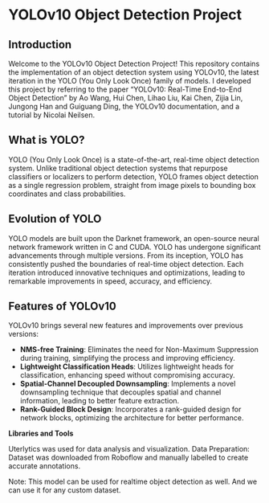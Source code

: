 # YOLOv10 Object Detection Project

## Introduction

Welcome to the YOLOv10 Object Detection Project! This repository contains the implementation of an object detection system using YOLOv10, the latest iteration in the YOLO (You Only Look Once) family of models. I developed this project by referring to the paper “YOLOv10: Real-Time End-to-End Object Detection” by Ao Wang, Hui Chen, Lihao Liu, Kai Chen, Zijia Lin, Jungong Han and Guiguang Ding, the YOLOv10 documentation, and a tutorial by Nicolai Neilsen.

## What is YOLO?

YOLO (You Only Look Once) is a state-of-the-art, real-time object detection system. Unlike traditional object detection systems that repurpose classifiers or localizers to perform detection, YOLO frames object detection as a single regression problem, straight from image pixels to bounding box coordinates and class probabilities.

## Evolution of YOLO

YOLO models are built upon the Darknet framework, an open-source neural network framework written in C and CUDA. YOLO has undergone significant advancements through multiple versions. From its inception, YOLO has consistently pushed the boundaries of real-time object detection. Each iteration introduced innovative techniques and optimizations, leading to remarkable improvements in speed, accuracy, and efficiency.

## Features of YOLOv10

YOLOv10 brings several new features and improvements over previous versions:
- **NMS-free Training**: Eliminates the need for Non-Maximum Suppression during training, simplifying the process and improving efficiency.
- **Lightweight Classification Heads**: Utilizes lightweight heads for classification, enhancing speed without compromising accuracy.
- **Spatial-Channel Decoupled Downsampling**: Implements a novel downsampling technique that decouples spatial and channel information, leading to better feature extraction.
- **Rank-Guided Block Design**: Incorporates a rank-guided design for network blocks, optimizing the architecture for better performance.

**Libraries and Tools**

Uterlytics was used for data analysis and visualization.
Data Preparation: Dataset was downloaded from Roboflow and manually labelled to create accurate annotations.

Note: This model can be used for realtime object detection as well. And we can use it for any custom dataset.
